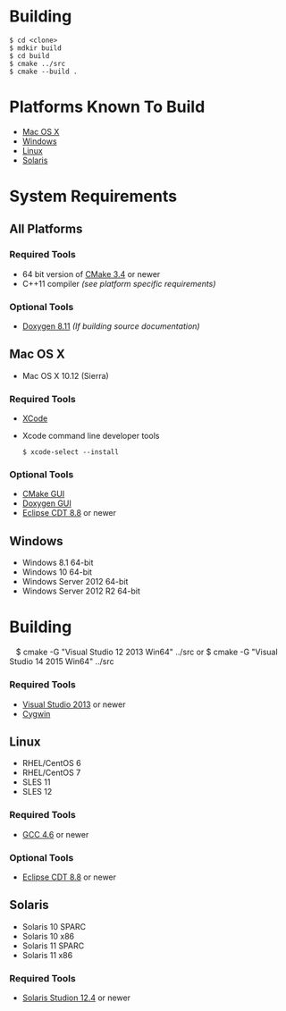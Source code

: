 # Building
    $ cd <clone>
    $ mdkir build
    $ cd build
    $ cmake ../src
    $ cmake --build .

# Platforms Known To Build
* [Mac OS X](#mac-os-x)
* [Windows](#windows)
* [Linux](#linux)
* [Solaris](#solaris)

# System Requirements
## All Platforms
### Required Tools
* 64 bit version of [CMake 3.4](https://cmake.org/) or newer
* C++11 compiler *(see platform specific requirements)*

### Optional Tools
* [Doxygen 8.11](http://www.stack.nl/~dimitri/doxygen/download.html) *(If building source documentation)*

## Mac OS X
* Mac OS X 10.12 (Sierra)

### Required Tools
* [XCode](https://developer.apple.com/xcode/download/)
* Xcode command line developer tools

    `$ xcode-select --install` 

### Optional Tools
* [CMake GUI](https://cmake.org/files/v3.4/cmake-3.4.3-Darwin-x86_64.dmg)
* [Doxygen GUI](http://ftp.stack.nl/pub/users/dimitri/Doxygen-1.8.11.dmg)
* [Eclipse CDT 8.8](https://eclipse.org/cdt/) or newer

## Windows
* Windows 8.1 64-bit
* Windows 10 64-bit
* Windows Server 2012 64-bit
* Windows Server 2012 R2 64-bit

# Building
    $ cmake -G "Visual Studio 12 2013 Win64" ../src
    or
    $ cmake -G "Visual Studio 14 2015 Win64" ../src

### Required Tools
* [Visual Studio 2013](https://www.visualstudio.com) or newer
* [Cygwin](https://www.cygwin.com/)

## Linux
* RHEL/CentOS 6
* RHEL/CentOS 7
* SLES 11
* SLES 12

### Required Tools
* [GCC 4.6](https://gcc.gnu.org) or newer

### Optional Tools
* [Eclipse CDT 8.8](https://eclipse.org/cdt/) or newer

## Solaris
* Solaris 10 SPARC
* Solaris 10 x86
* Solaris 11 SPARC
* Solaris 11 x86

### Required Tools
* [Solaris Studion 12.4](http://www.oracle.com/technetwork/server-storage/solarisstudio/downloads/index-jsp-141149.html) or newer

